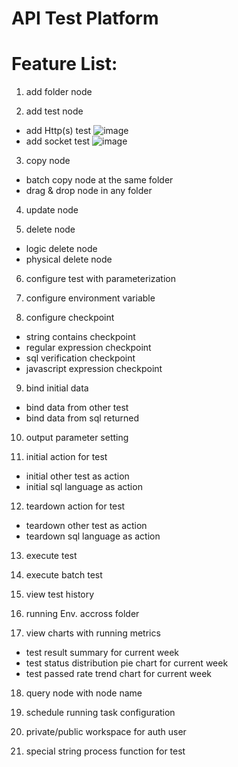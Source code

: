 # API Test Platform

# Feature List:

1. add folder node

2. add test node
 + add Http(s) test
![image](https://raw.githubusercontent.com/Gnail-nehc/testclient/master/产品截图/配置http测试用例.png)
 + add socket test
![image](https://github.com/Gnail-nehc/testclient/blob/master/产品截图/配置socket测试用例.png)
3. copy node
 * batch copy node at the same folder
 * drag & drop node in any folder

4. update node

5. delete node
 * logic delete node
 * physical delete node

6. configure test with parameterization

7. configure environment variable

8. configure checkpoint
 * string contains checkpoint
 * regular expression checkpoint
 * sql verification checkpoint
 * javascript expression checkpoint

9. bind initial data
 * bind data from other test
 * bind data from sql returned

10. output parameter setting

11. initial action for test
 * initial other test as action
 * initial sql language as action

12. teardown action for test
 * teardown other test as action
 * teardown sql language as action

13. execute test

14. execute batch test

15. view test history

16. running Env. accross folder

17. view charts with running metrics
 * test result summary for current week
 * test status distribution pie chart for current week
 * test passed rate trend chart for current week

18. query node with node name

19. schedule running task configuration

20. private/public workspace for auth user

21. special string process function for test
